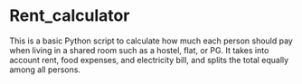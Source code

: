 # Rent_calculator
This is a basic Python script to calculate how much each person should pay when living in a shared room such as a hostel, flat, or PG. It takes into account rent, food expenses, and electricity bill, and splits the total equally among all persons.
